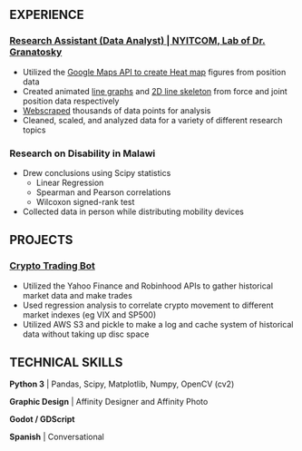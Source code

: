 ## EXPERIENCE
### [Research Assistant (Data Analyst) | NYITCOM, Lab of Dr. Granatosky](https://github.com/ACB-prgm/Granatosky2.git)
- Utilized the [Google Maps API to create Heat map](https://github.com/ACB-prgm/Granatosky2/tree/master/DataAnalysis/Heatmap) figures from position data
- Created animated [line graphs](https://github.com/ACB-prgm/Granatosky2/tree/master/ForceGraphs) and [2D line skeleton](https://github.com/ACB-prgm/Granatosky2/tree/master/HumanRunning) from force and joint position data respectively
- [Webscraped](https://github.com/ACB-prgm/Granatosky2/tree/master/FeatherScrape) thousands of data points for analysis
- Cleaned, scaled, and analyzed data for a variety of different research topics
### Research on Disability in Malawi
- Drew conclusions using Scipy statistics
  - Linear Regression
  - Spearman and Pearson correlations
  - Wilcoxon signed-rank test
- Collected data in person while distributing mobility devices

## PROJECTS
### [Crypto Trading Bot](https://github.com/ACB-prgm/CryptoTradingBot)
- Utilized the Yahoo Finance and Robinhood APIs to gather historical market data and make trades
- Used regression analysis to correlate crypto movement to different market indexes (eg VIX and SP500)
- Utilized AWS S3 and pickle to make a log and cache system of historical data without taking up disc space

## TECHNICAL SKILLS
**Python 3** | Pandas, Scipy, Matplotlib, Numpy, OpenCV (cv2)

**Graphic Design** | Affinity Designer and Affinity Photo

**Godot / GDScript**

**Spanish** | Conversational
<!--
**ACB-prgm/ACB-prgm** is a ✨ _special_ ✨ repository because its `README.md` (this file) appears on your GitHub profile.

Here are some ideas to get you started:

- 🔭 I’m currently working on ...
- 🌱 I’m currently learning ...
- 👯 I’m looking to collaborate on ...
- 🤔 I’m looking for help with ...
- 💬 Ask me about ...
- 📫 How to reach me: ...
- 😄 Pronouns: ...
- ⚡ Fun fact: ...
-->
